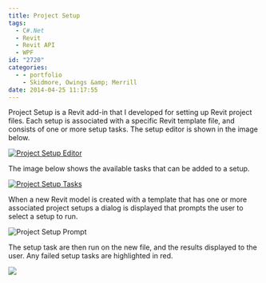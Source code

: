 ```yaml
---
title: Project Setup
tags:
  - C#.Net
  - Revit
  - Revit API
  - WPF
id: "2720"
categories:
  - - portfolio
    - Skidmore, Owings &amp; Merrill
date: 2014-04-25 11:17:55
---
```


Project Setup is a Revit add-in that I developed for setting up Revit project files. Each setup is associated with a specific Revit template file, and consists of one or more setup tasks. The setup editor is shown in the image below.

[![Project Setup Editor](http://www.ericanastas.com/wp-content/uploads/2014/07/Project-Setup-Editor-636x471.png)](Project-Setup-Editor.png)

The image below shows the available tasks that can be added to a setup.

[![Project Setup Tasks](Project-Setup-Tasks.png)](http://www.ericanastas.com/wp-content/uploads/2014/07/Project-Setup-Tasks.png)

When a new Revit model is created with a template that has one or more associated project setups a dialog is displayed that prompts the user to select a setup to run.

![Project Setup Prompt](Project-Setup-Prompt.png)

The setup task are then run on the new file, and the results displayed to the user. Any failed setup tasks are highlighted in red.

[![](http://www.ericanastas.com/wp-content/uploads/2014/04/Project-Setup-Test-636x477.png)](Project-Setup-Test.png)
